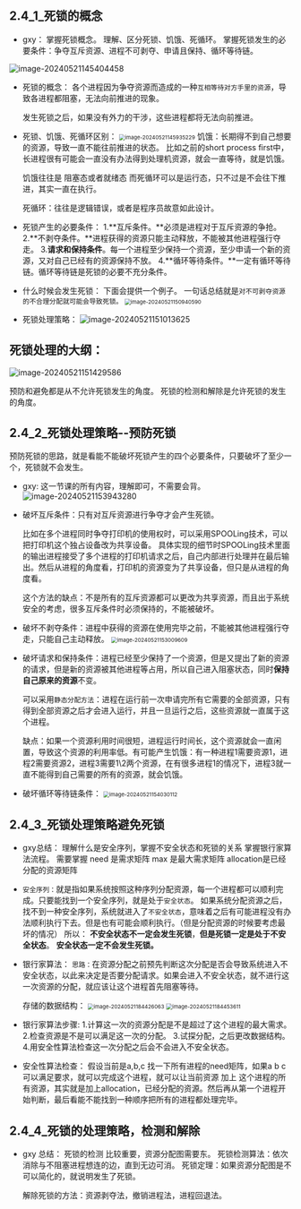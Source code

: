 2.4_1_死锁的概念
---

* gxy：
  掌握死锁概念。
  理解、区分死锁、饥饿、死循环。
  掌握死锁发生的必要条件：争夺互斥资源、进程不可剥夺、申请且保持、循环等待链。

![image-20240521145404458](img/image-20240521145404458.png)

* 死锁的概念：
  各个进程因为争夺资源而造成的一种`互相等待对方手里的资源`，导致各进程都阻塞，无法向前推进的现象。

  发生死锁之后，如果没有外力的干涉，这些进程都将无法向前推进。

* 死锁、饥饿、死循环区别：
  <img src="img/image-20240521145935229.png" alt="image-20240521145935229" style="zoom:67%;" />
  饥饿：长期得不到自己想要的资源，导致一直不能往前推进的状态。
  比如之前的short process first中，长进程很有可能会一直没有办法得到处理机资源，就会一直等待，就是饥饿。

  饥饿往往是 阻塞态或者就绪态
  而死循环可以是运行态，只不过是不会往下推进，其实一直在执行。

  死循环：往往是逻辑错误，或者是程序员故意如此设计。

* 死锁产生的必要条件：
  1.**互斥条件。**必须是进程对于互斥资源的争抢。
  2.**不剥夺条件。**进程获得的资源只能主动释放，不能被其他进程强行夺走。
  3.**请求和保持条件**。每一个进程至少保持一个资源，至少申请一个新的资源，又对自己已经有的资源保持不放。
  4.**循环等待条件。**一定有循环等待链。循环等待链是死锁的必要不充分条件。

* 什么时候会发生死锁：
  下面会提供一个例子。
  一句话总结就是`对不可剥夺资源的不合理分配就可能会导致死锁。`
  <img src="img/image-20240521150940590.png" alt="image-20240521150940590" style="zoom: 67%;" />

* 死锁处理策略：
  ![image-20240521151013625](img/image-20240521151013625.png)





死锁处理的大纲：
---

![image-20240521151429586](img/image-20240521151429586.png)

预防和避免都是从不允许死锁发生的角度。
死锁的检测和解除是允许死锁的发生的角度。

2.4_2_死锁处理策略--预防死锁
---

预防死锁的思路，就是看能不能破坏死锁产生的四个必要条件，只要破坏了至少一个，死锁就不会发生。

* gxy:
  这一节课的所有内容，理解即可，不需要会背。
  ![image-20240521153943280](img/image-20240521153943280.png)

* 破坏互斥条件：只有对互斥资源进行争夺才会产生死锁。

  比如在多个进程同时争夺打印机的使用权时，可以采用SPOOLing技术，可以把打印机这个独占设备改为共享设备。
  具体实现的细节时SPOOLing技术里面的输出进程接受了多个进程的打印机请求之后，自己内部进行处理并在最后输出。然后从进程的角度看，打印机的资源变为了共享设备，但只是从进程的角度看。

  这个方法的缺点：不是所有的互斥资源都可以更改为共享资源，而且出于系统安全的考虑，很多互斥条件时必须保持的，不能被破坏。

* 破坏不剥夺条件：进程中获得的资源在使用完毕之前，不能被其他进程强行夺走，只能自己主动释放。
  <img src="img/image-20240521153009609.png" alt="image-20240521153009609" style="zoom:67%;" />

* 破坏请求和保持条件：进程已经至少保持了一个资源，但是又提出了新的资源的请求，但是新的资源被其他进程等占用，所以自己进入阻塞状态，同时**保持自己原来的资源**不变。

  可以采用`静态分配方法`：进程在运行前一次申请完所有它需要的全部资源，只有得到全部资源之后才会进入运行，并且一旦运行之后，这些资源就一直属于这个进程。

  缺点：如果一个资源利用时间很短，进程运行时间长，这个资源就会一直闲置，导致这个资源的利用率低。有可能产生饥饿：有一种进程1需要资源1，进程2需要资源2，进程3需要1\2两个资源，在有很多进程1的情况下，进程3就一直不能得到自己需要的所有的资源，就会饥饿。

* 破坏循环等待链条件：
  <img src="img/image-20240521154030112.png" alt="image-20240521154030112" style="zoom:67%;" />



## 2.4_3_死锁处理策略避免死锁

* gxy总结：
  理解什么是安全序列，掌握不安全状态和死锁的关系
  掌握银行家算法流程。
  需要掌握 need 是需求矩阵 max 是最大需求矩阵 allocation是已经分配的资源矩阵

* `安全序列：`就是指如果系统按照这种序列分配资源，每一个进程都可以顺利完成。只要能找到一个安全序列，就是处于`安全状态`。
  如果系统分配资源之后，找不到一种安全序列，系统就进入了`不安全状态`，意味着之后有可能进程没有办法顺利执行下去。但是也有可能会顺利执行。（但是分配资源的时候要考虑最坏的情况）
  所以：
  **不安全状态不一定会发生死锁**，**但是死锁一定是处于不安全状态**。
  **安全状态一定不会发生死锁。**

* 银行家算法：
  `思路：`在资源分配之前预先判断这次分配是否会导致系统进入不安全状态，以此来决定是否要分配请求。如果会进入不安全状态，就不进行这一次资源的分配，就应该让这个进程首先阻塞等待。

  存储的数据结构：
  <img src="img/image-20240521184426063.png" alt="image-20240521184426063" style="zoom:67%;" />
  <img src="img/image-20240521184453611.png" alt="image-20240521184453611" style="zoom:67%;" />

* 银行家算法步骤:
  1.计算这一次的资源分配是不是超过了这个进程的最大需求。
  2.检查资源是不是可以满足这一次的分配。
  3.试探分配，之后更改数据结构。
  4.用安全性算法检查这一次分配之后会不会进入不安全状态。

* 安全性算法检查：
  假设当前是a,b,c 找一下所有进程的need矩阵，如果a b c可以满足要求，就可以完成这个进程，就可以让当前资源 加上 这个进程的所有资源，其实就是加上allocation，已经分配的资源。然后再从第一个进程开始判断，最后看能不能找到一种顺序把所有的进程都处理完毕。

## 2.4_4_死锁的处理策略，检测和解除

* gxy 总结：
  死锁的检测 比较重要，资源分配图需要东。
  死锁检测算法：依次消除与不阻塞进程想连的边，直到无边可消。
  死锁定理：如果资源分配图是不可以简化的，就说明发生了死锁。

  解除死锁的方法：资源剥夺法，撤销进程法，进程回退法。
